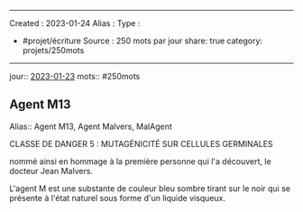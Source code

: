 
---
Created :  2023-01-24
Alias :
Type : 
- #projet/écriture
Source : 250 mots par jour
share: true
category: projets/250mots
---
jour::  [2023-01-23](2023-01-23.md) 
mots:: 
#250mots

## Agent M13

Alias:: Agent M13, Agent Malvers, MalAgent

CLASSE DE DANGER 5 : MUTAGÉNICITÉ SUR CELLULES GERMINALES

 nommé ainsi en hommage à la première personne qui l'a découvert, le docteur Jean Malvers.

L'agent M est une substante de couleur bleu sombre tirant sur le noir qui se présente à l'état naturel sous forme d'un liquide visqueux.




